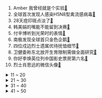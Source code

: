 1. Amber 我曾经就是个实验[:link:](https://s.weibo.com/weibo?q=%23Amber%20我曾经就是个实验%23&Refer=top)
2. 全球首次发现人感染H5N8型禽流感病毒[:link:](https://s.weibo.com/weibo?q=%23全球首次发现人感染H5N8型禽流感病毒%23&Refer=top)
3. 28天痘印斑点淡了[:link:](https://s.weibo.com/weibo?q=%2328天痘印斑点淡了%23&Refer=top)
4. 韩美娟的嘴能不能留到决赛[:link:](https://s.weibo.com/weibo?q=%23韩美娟的嘴能不能留到决赛%23&Refer=top)
5. 付辛博听到光荣时的表情[:link:](https://s.weibo.com/weibo?q=%23付辛博听到光荣时的表情%23&Refer=top)
6. 南极发现全球首只金色企鹅[:link:](https://s.weibo.com/weibo?q=%23南极发现全球首只金色企鹅%23&Refer=top)
7. 四位戍边烈士遗属优待抚恤细节[:link:](https://s.weibo.com/weibo?q=%23四位戍边烈士遗属优待抚恤细节%23&Refer=top)
8. 卫健委称东北放开生育限制需做全面研究[:link:](https://s.weibo.com/weibo?q=%23卫健委称东北放开生育限制需做全面研究%23&Refer=top)
9. 你好李焕英位列中国影史票房第六名[:link:](https://s.weibo.com/weibo?q=%23你好李焕英位列中国影史票房第六名%23&Refer=top)
10. 烈士肖思远的微信头像[:link:](https://s.weibo.com/weibo?q=%23烈士肖思远的微信头像%23&Refer=top)
<details>
<summary>11 ~ 20</summary>

11. 美国得州进入重大灾难状态[:link:](https://s.weibo.com/weibo?q=%23美国得州进入重大灾难状态%23&Refer=top)
12. 王霏霏演的娜娜[:link:](https://s.weibo.com/weibo?q=%23王霏霏演的娜娜%23&Refer=top)
13. 中纪委评辣笔小球被拘[:link:](https://s.weibo.com/weibo?q=%23中纪委评辣笔小球被拘%23&Refer=top)
14. Lisa问梁森有没有在头上抹化妆品[:link:](https://s.weibo.com/weibo?q=%23Lisa问梁森有没有在头上抹化妆品%23&Refer=top)
15. 烈士肖思远父亲发声[:link:](https://s.weibo.com/weibo?q=%23烈士肖思远父亲发声%23&Refer=top)
16. 比特币突破57000美元关口[:link:](https://s.weibo.com/weibo?q=%23比特币突破57000美元关口%23&Refer=top)
17. 李梦 终于被淘汰了[:link:](https://s.weibo.com/weibo?q=%23李梦%20终于被淘汰了%23&Refer=top)
18. 符龙飞黄小蕾异父异母亲姐弟[:link:](https://s.weibo.com/weibo?q=%23符龙飞黄小蕾异父异母亲姐弟%23&Refer=top)
19. 邓超发博求撑腰[:link:](https://s.weibo.com/weibo?q=%23邓超发博求撑腰%23&Refer=top)
20. 比特币[:link:](https://s.weibo.com/weibo?q=%23比特币%23&Refer=top)
</details>
<details>
<summary>21 ~ 30</summary>

21. 见过最奇葩的游乐项目[:link:](https://s.weibo.com/weibo?q=%23见过最奇葩的游乐项目%23&Refer=top)
22. 虞书欣吐槽彦希油腻[:link:](https://s.weibo.com/weibo?q=%23虞书欣吐槽彦希油腻%23&Refer=top)
23. 谢可寅 这把火已经把我烧起来了[:link:](https://s.weibo.com/weibo?q=%23谢可寅%20这把火已经把我烧起来了%23&Refer=top)
24. 张颂文说王霏霏是个职业演员了[:link:](https://s.weibo.com/weibo?q=%23张颂文说王霏霏是个职业演员了%23&Refer=top)
25. 医学科研人员无实质贡献不得挂名论文[:link:](https://s.weibo.com/weibo?q=%23医学科研人员无实质贡献不得挂名论文%23&Refer=top)
26. 四川绵阳万亩梅花绽放[:link:](https://s.weibo.com/weibo?q=%23四川绵阳万亩梅花绽放%23&Refer=top)
27. 周震南 选秀就像找工作[:link:](https://s.weibo.com/weibo?q=%23周震南%20选秀就像找工作%23&Refer=top)
28. 李梅导演刺激张艺凡[:link:](https://s.weibo.com/weibo?q=%23李梅导演刺激张艺凡%23&Refer=top)
29. 辽宁省考公告[:link:](https://s.weibo.com/weibo?q=%23辽宁省考公告%23&Refer=top)
30. 祁发宝半月吃30多包朝天椒抗寒提神[:link:](https://s.weibo.com/weibo?q=%23祁发宝半月吃30多包朝天椒抗寒提神%23&Refer=top)
</details>
<details>
<summary>31 ~ 40</summary>

31. 终于等到韩美娟reaction[:link:](https://s.weibo.com/weibo?q=%23终于等到韩美娟reaction%23&Refer=top)
32. 南极又出现西瓜雪[:link:](https://s.weibo.com/weibo?q=%23南极又出现西瓜雪%23&Refer=top)
33. 唐人街探案3票房破39亿[:link:](https://s.weibo.com/weibo?q=%23唐人街探案3票房破39亿%23&Refer=top)
34. 河南建业改名为河南嵩山龙门[:link:](https://s.weibo.com/weibo?q=%23河南建业改名为河南嵩山龙门%23&Refer=top)
35. 刺死女儿9岁同桌男子被执行死刑[:link:](https://s.weibo.com/weibo?q=%23刺死女儿9岁同桌男子被执行死刑%23&Refer=top)
36. 4岁甘孜小卓玛的雪地微笑[:link:](https://s.weibo.com/weibo?q=%234岁甘孜小卓玛的雪地微笑%23&Refer=top)
37. 思诺是秦风的另一面[:link:](https://s.weibo.com/weibo?q=%23思诺是秦风的另一面%23&Refer=top)
38. 寻龙传说定档[:link:](https://s.weibo.com/weibo?q=%23寻龙传说定档%23&Refer=top)
39. 我们能为边防战士做什么[:link:](https://s.weibo.com/weibo?q=%23我们能为边防战士做什么%23&Refer=top)
40. 传销A级老总的自述[:link:](https://s.weibo.com/weibo?q=%23传销A级老总的自述%23&Refer=top)
</details>
<details>
<summary>41 ~ 50</summary>

41. RISE舞台[:link:](https://s.weibo.com/weibo?q=%23RISE舞台%23&Refer=top)
42. 刺杀小说家[:link:](https://s.weibo.com/weibo?q=%23刺杀小说家%23&Refer=top)
43. 祁发宝说没有国旗执勤就没有自豪感[:link:](https://s.weibo.com/weibo?q=%23祁发宝说没有国旗执勤就没有自豪感%23&Refer=top)
44. 顶楼[:link:](https://s.weibo.com/weibo?q=%23顶楼%23&Refer=top)
45. 32名在柬中国公民确诊新冠[:link:](https://s.weibo.com/weibo?q=%2332名在柬中国公民确诊新冠%23&Refer=top)
46. 海底捞练习生[:link:](https://s.weibo.com/weibo?q=%23海底捞练习生%23&Refer=top)
47. 快乐大本营[:link:](https://s.weibo.com/weibo?q=%23快乐大本营%23&Refer=top)
48. 创造营[:link:](https://s.weibo.com/weibo?q=%23创造营%23&Refer=top)
49. 赘婿[:link:](https://s.weibo.com/weibo?q=%23赘婿%23&Refer=top)
50. 边防官兵的御寒三件套[:link:](https://s.weibo.com/weibo?q=%23边防官兵的御寒三件套%23&Refer=top)
</details>